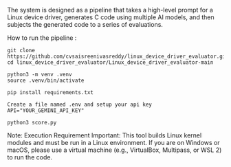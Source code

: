 The system is designed as a pipeline that takes a high-level prompt for a Linux device driver, generates C code using multiple AI models, and then subjects the generated code to a series of evaluations.

How to run the pipeline :

    git clone https://github.com/cvsaisreenivasreddy/linux_device_driver_evaluator.git
    cd linux_device_driver_evaluator/Linux_device_driver_evaluator-main  

    python3 -m venv .venv
    source .venv/bin/activate

    pip install requirements.txt 

    Create a file named .env and setup your api key 
    API="YOUR_GEMINI_API_KEY" 

    python3 score.py   

Note:
    Execution Requirement
    Important: This tool builds Linux kernel modules and must be run in a Linux environment.
    If you are on Windows or macOS, please use a virtual machine (e.g., VirtualBox, Multipass, or WSL 2) to run the code. 
    